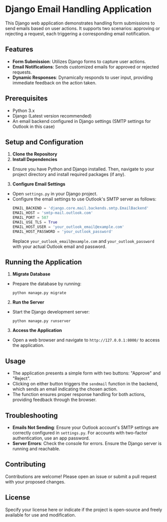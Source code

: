 # Django Email Handling Application

This Django web application demonstrates handling form submissions to send emails based on user actions. It supports two scenarios: approving or rejecting a request, each triggering a corresponding email notification.

## Features

- **Form Submission**: Utilizes Django forms to capture user actions.
- **Email Notifications**: Sends customized emails for approved or rejected requests.
- **Dynamic Responses**: Dynamically responds to user input, providing immediate feedback on the action taken.

## Prerequisites

- Python 3.x
- Django (Latest version recommended)
- An email backend configured in Django settings (SMTP settings for Outlook in this case)

## Setup and Configuration

1. **Clone the Repository**
2. **Install Dependencies**
- Ensure you have Python and Django installed. Then, navigate to your project directory and install required packages (if any).
3. **Configure Email Settings**
- Open `settings.py` in your Django project.
- Configure the email settings to use Outlook's SMTP server as follows:
  ```python
  EMAIL_BACKEND = 'django.core.mail.backends.smtp.EmailBackend'
  EMAIL_HOST = 'smtp-mail.outlook.com'
  EMAIL_PORT = 587
  EMAIL_USE_TLS = True
  EMAIL_HOST_USER = 'your_outlook_email@example.com'
  EMAIL_HOST_PASSWORD = 'your_outlook_password'
  ```
  Replace `your_outlook_email@example.com` and `your_outlook_password` with your actual Outlook email and password.

## Running the Application

1. **Migrate Database**
- Prepare the database by running:
  ```
  python manage.py migrate
  ```
2. **Run the Server**
- Start the Django development server:
  ```
  python manage.py runserver
  ```
3. **Access the Application**
- Open a web browser and navigate to `http://127.0.0.1:8000/` to access the application.

## Usage

- The application presents a simple form with two buttons: "Approve" and "Reject".
- Clicking on either button triggers the `sendmail` function in the backend, which sends an email indicating the chosen action.
- The function ensures proper response handling for both actions, providing feedback through the browser.

## Troubleshooting

- **Emails Not Sending**: Ensure your Outlook account's SMTP settings are correctly configured in `settings.py`. For accounts with two-factor authentication, use an app password.
- **Server Errors**: Check the console for errors. Ensure the Django server is running and reachable.

## Contributing

Contributions are welcome! Please open an issue or submit a pull request with your proposed changes.

## License

Specify your license here or indicate if the project is open-source and freely available for use and modification.

